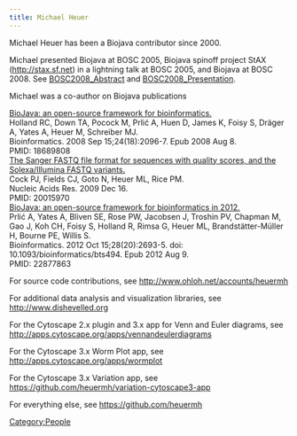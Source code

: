 ```yaml
---
title: Michael Heuer
---
```


Michael Heuer has been a Biojava contributor since 2000.

Michael presented Biojava at BOSC 2005, Biojava spinoff project StAX
(http://stax.sf.net) in a lightning talk at BOSC 2005, and Biojava at
BOSC 2008. See [BOSC2008\_Abstract](BOSC2008_Abstract "wikilink") and
[BOSC2008\_Presentation](BOSC2008_Presentation "wikilink").

Michael was a co-author on Biojava publications

[BioJava: an open-source framework for
bioinformatics.](http://www.ncbi.nlm.nih.gov/pubmed/18689808)  
Holland RC, Down TA, Pocock M, Prlić A, Huen D, James K, Foisy S, Dräger
A, Yates A, Heuer M, Schreiber MJ.  
Bioinformatics. 2008 Sep 15;24(18):2096-7. Epub 2008 Aug 8.  
PMID: 18689808  
 [The Sanger FASTQ file format for sequences with quality scores, and
the Solexa/Illumina FASTQ
variants.](http://www.ncbi.nlm.nih.gov/pubmed/20015970)  
Cock PJ, Fields CJ, Goto N, Heuer ML, Rice PM.  
Nucleic Acids Res. 2009 Dec 16.  
PMID: 20015970  
 [BioJava: an open-source framework for bioinformatics in
2012.](http://www.ncbi.nlm.nih.gov/pubmed/22877863)  
Prlić A, Yates A, Bliven SE, Rose PW, Jacobsen J, Troshin PV, Chapman M,
Gao J, Koh CH, Foisy S, Holland R, Rimsa G, Heuer ML,
Brandstätter-Müller H, Bourne PE, Willis S.  
Bioinformatics. 2012 Oct 15;28(20):2693-5. doi:
10.1093/bioinformatics/bts494. Epub 2012 Aug 9.  
PMID: 22877863  

For source code contributions, see
<http://www.ohloh.net/accounts/heuermh>

For additional data analysis and visualization libraries, see
<http://www.dishevelled.org>

For the Cytoscape 2.x plugin and 3.x app for Venn and Euler diagrams,
see <http://apps.cytoscape.org/apps/vennandeulerdiagrams>

For the Cytoscape 3.x Worm Plot app, see
<http://apps.cytoscape.org/apps/wormplot>

For the Cytoscape 3.x Variation app, see
<https://github.com/heuermh/variation-cytoscape3-app>

For everything else, see <https://github.com/heuermh>

<Category:People>
